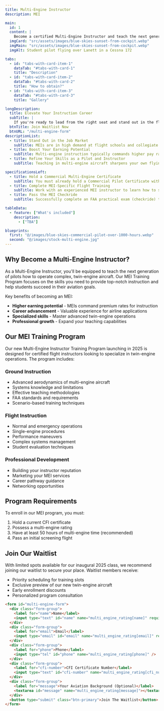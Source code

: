 ```yaml
---
title: Multi-Engine Instructor
description: MEI

main:
  id: 1
  content: |
    Become a certified Multi-Engine Instructor and teach the next generation of twin-engine pilots with our new MEI program launching in 2025.
  imgCard: "src/assets/images/blue-skies-sunset-from-cockpit.webp"
  imgMain: "src/assets/images/blue-skies-sunset-from-cockpit.webp"
  imgAlt: Student pilot flying over Lanett in a Cessna 172

tabs:
  - id: "tabs-with-card-item-1"
    dataTab: "#tabs-with-card-1"
    title: "Description"
  - id: "tabs-with-card-item-2"
    dataTab: "#tabs-with-card-2"
    title: "How to obtain?"
  - id: "tabs-with-card-item-3"
    dataTab: "#tabs-with-card-3"
    title: "Gallery"

longDescription:
  title: Elevate Your Instruction Career
  subTitle: |
    If you're ready to lead from the right seat and stand out in the flight training world, becoming a Multi-Engine Instructor (MEI) is your next big move. This advanced certification allows you to teach complex twin-engine operations, opening new doors for both professional growth and earning potential. At Blue Skies Above, our MEI Training Program—launching in 2025—is built to help you master the intricacies of multi-engine instruction with confidence and precision. Spaces will be limited, so join the waitlist today and take the next step toward becoming a high-demand aviation educator.
  btnTitle: Join Waitlist Now
  btnURL: "/multi-engine-form"
descriptionList:
  - title: Stand Out in the Job Market
    subTitle: MEIs are in high demand at flight schools and collegiate programs. Adding this certification gives you a competitive edge and unlocks more advanced teaching opportunities.
  - title: Boost Your Earning Potential
    subTitle: Multi-engine instruction typically commands higher pay rates than single-engine training, allowing you to build hours while earning more.
  - title: Refine Your Skills as a Pilot and Instructor
    subTitle: Teaching in multi-engine aircraft sharpens your own flying skills, from emergency procedures to energy management and advanced systems knowledge.

specificationsLeft:
  - title: Hold a Commercial Multi-Engine Certificate
    subTitle: You must already hold a Commercial Pilot Certificate with a Multi-Engine Rating. Many candidates pursue this after becoming a Certified Flight Instructor (CFI).
  - title: Complete MEI-Specific Flight Training
    subTitle: Work with an experienced MEI instructor to learn how to safely and effectively teach multi-engine flight, including VMC demos, engine-out procedures, and instructional techniques.
  - title: Pass the MEI Checkride
    subTitle: Successfully complete an FAA practical exam (checkride) that includes both an oral test and a flight test, where you’ll demonstrate your ability to instruct in a twin-engine aircraft.

tableData:
  - feature: ["What's included"]
    description:
      - ["TBA"]

blueprints:
  first: "@/images/blue-skies-commercial-pilot-over-1000-hours.webp"
  second: "@/images/stock-multi-engine.jpg"
---
```


## Why Become a Multi-Engine Instructor?

As a Multi-Engine Instructor, you'll be equipped to teach the next generation of pilots how to operate complex, twin-engine aircraft. Our MEI Training Program focuses on the skills you need to provide top-notch instruction and help students succeed in their aviation goals.

Key benefits of becoming an MEI:

- **Higher earning potential** - MEIs command premium rates for instruction
- **Career advancement** - Valuable experience for airline applications
- **Specialized skills** - Master advanced twin-engine operations
- **Professional growth** - Expand your teaching capabilities

## Our MEI Training Program

Our new Multi-Engine Instructor Training Program launching in 2025 is designed for certified flight instructors looking to specialize in twin-engine operations. The program includes:

### Ground Instruction

- Advanced aerodynamics of multi-engine aircraft
- Systems knowledge and limitations
- Effective teaching methodologies
- FAA standards and requirements
- Scenario-based training techniques

### Flight Instruction

- Normal and emergency operations
- Single-engine procedures
- Performance maneuvers
- Complex systems management
- Student evaluation techniques

### Professional Development

- Building your instructor reputation
- Marketing your MEI services
- Career pathway guidance
- Networking opportunities

## Program Requirements

To enroll in our MEI program, you must:

1. Hold a current CFI certificate
2. Possess a multi-engine rating
3. Have at least 50 hours of multi-engine time (recommended)
4. Pass an initial screening flight

## Join Our Waitlist

With limited spots available for our inaugural 2025 class, we recommend joining our waitlist to secure your place. Waitlist members receive:

- Priority scheduling for training slots
- Exclusive preview of our new twin-engine aircraft
- Early enrollment discounts
- Personalized program consultation

```html
<form id="multi-engine-form">
  <div class="form-group">
    <label for="name">Name</label>
    <input type="text" id="name" name="multi_engine_rating[name]" required />
  </div>
  <div class="form-group">
    <label for="email">Email</label>
    <input type="email" id="email" name="multi_engine_rating[email]" required />
  </div>
  <div class="form-group">
    <label for="phone">Phone</label>
    <input type="tel" id="phone" name="multi_engine_rating[phone]" />
  </div>
  <div class="form-group">
    <label for="cfi-number">CFI Certificate Number</label>
    <input type="text" id="cfi-number" name="multi_engine_rating[cfi_number]" />
  </div>
  <div class="form-group">
    <label for="message">Your Aviation Background (Optional)</label>
    <textarea id="message" name="multi_engine_rating[message]"></textarea>
  </div>
  <button type="submit" class="btn-primary">Join The Waitlist</button>
</form>
```

